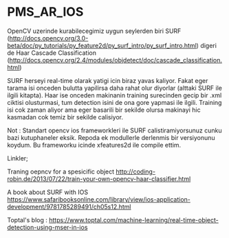 # PMS_AR_IOS

OpenCV uzerinde kurabilecegimiz uygun seylerden biri SURF (http://docs.opencv.org/3.0-beta/doc/py_tutorials/py_feature2d/py_surf_intro/py_surf_intro.html) digeri de Haar Cascade Classification (http://docs.opencv.org/2.4/modules/objdetect/doc/cascade_classification.html) 

SURF herseyi real-time olarak  yatigi icin biraz yavas kaliyor. Fakat eger tarama isi onceden bulutta yapilirsa daha rahat olur diyorlar (alttaki SURF ile ilgili kitapta). Haar ise onceden makinanin training surecinden gecip bir .xml ciktisi olusturmasi, tum detection isini de ona gore yapmasi ile ilgili. Training isi cok zaman aliyor ama eger basarili bir sekilde olursa makinayi hic kasmadan cok temiz bir sekilde calisiyor.

Not : Standart opencv ios frameworkleri ile SURF calistiramiyorsunuz cunku bazi kutuphaneler eksik. Repoda ek modullerle derlenmis bir versiyonunu koydum. Bu frameworku icinde xfeatures2d ile compile ettim.

Linkler;

Traning oepncv for a spesicific object http://coding-robin.de/2013/07/22/train-your-own-opencv-haar-classifier.html

A book about SURF with IOS https://www.safaribooksonline.com/library/view/ios-application-development/9781785289491/ch05s12.html

Toptal's blog : https://www.toptal.com/machine-learning/real-time-object-detection-using-mser-in-ios


